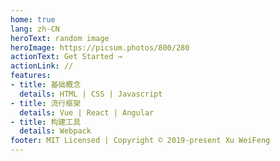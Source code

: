 ```yaml
---
home: true
lang: zh-CN
heroText: random image
heroImage: https://picsum.photos/800/280
actionText: Get Started →
actionLink: //
features:
- title: 基础概念
  details: HTML | CSS | Javascript
- title: 流行框架
  details: Vue | React | Angular
- title: 构建工具
  details: Webpack
footer: MIT Licensed | Copyright © 2019-present Xu WeiFeng
---
```

